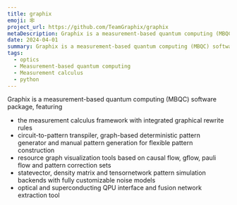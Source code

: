 ```yaml
---
title: graphix
emoji: 🕸️
project_url: https://github.com/TeamGraphix/graphix
metaDescription: Graphix is a measurement-based quantum computing (MBQC) software package
date: 2024-04-01
summary: Graphix is a measurement-based quantum computing (MBQC) software package
tags:
  - optics
  - Measurement-based quantum computing
  - Measurement calculus
  - python
---
```


Graphix is a measurement-based quantum computing (MBQC) software package, featuring

- the measurement calculus framework with integrated graphical rewrite rules
- circuit-to-pattern transpiler, graph-based deterministic pattern generator and manual pattern generation for flexible pattern construction
- resource graph visualization tools based on causal flow, gflow, pauli flow and pattern correction sets
- statevector, density matrix and tensornetwork pattern simulation backends with fully customizable noise models
- optical and superconducting QPU interface and fusion network extraction tool

